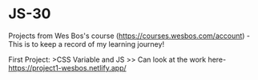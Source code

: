 # JS-30
Projects from Wes Bos's course (https://courses.wesbos.com/account)
-This is to keep a record of my learning journey!

First Project: >CSS Variable and JS
               >> Can look at the work here- https://project1-wesbos.netlify.app/
